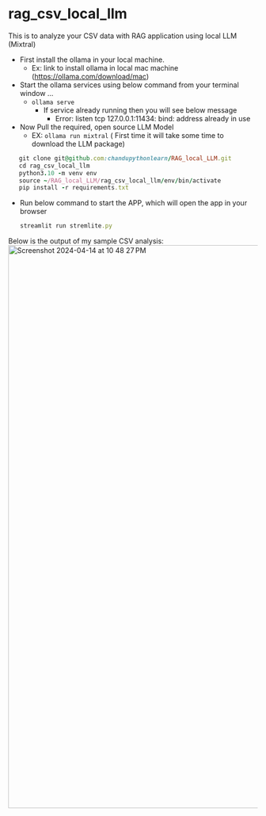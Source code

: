 # rag_csv_local_llm
This is to analyze your CSV data with RAG application using local LLM (Mixtral)

* First install the ollama in your local machine.
  * Ex: link to install ollama in local mac machine (https://ollama.com/download/mac)
* Start the ollama services using below command from your terminal window ...
    * ```ollama serve ```
      * If service already running then you will see below message
          * Error: listen tcp 127.0.0.1:11434: bind: address already in use
* Now Pull the required, open source LLM Model
    * EX: ```ollama run mixtral``` ( First time it will take some time to download the LLM package)

 ``` ruby
    git clone git@github.com:chandupythonlearn/RAG_local_LLM.git
    cd rag_csv_local_llm
    python3.10 -m venv env
    source ~/RAG_local_LLM/rag_csv_local_llm/env/bin/activate
    pip install -r requirements.txt
```
* Run below command to start the APP, which will open the app in your browser
  ``` ruby
  streamlit run stremlite.py
  ```
 

Below is the output of my sample CSV analysis:
<img width="1136" alt="Screenshot 2024-04-14 at 10 48 27 PM" src="https://github.com/chandupythonlearn/RAG_local_LLM/assets/95510176/2c5b5916-b574-4b79-b9a6-e708aa956b3a">
